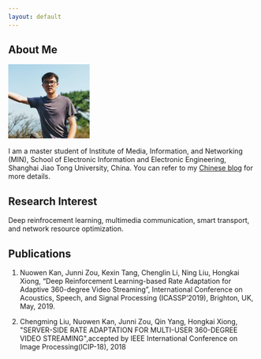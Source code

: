 ```yaml
---
layout: default
---
```


## About Me

<img class="profile-picture" src="nuowen.jpg" width = "165" height = "150">

I am a master student of Institute of Media, Information, and Networking (MIN), School of Electronic Information and Electronic Engineering, Shanghai Jiao Tong University, China. You can refer to my [Chinese blog](blog.nuowen.pro) for more details.

## Research Interest

Deep reinfrocement learning, multimedia communication, smart transport, and network resource optimization.

## Publications

1. Nuowen Kan, Junni Zou, Kexin Tang, Chenglin Li, Ning Liu, Hongkai Xiong, “Deep Reinforcement Learning-based Rate Adaptation for Adaptive 360-degree Video Streaming”, International Conference on Acoustics, Speech, and Signal Processing (ICASSP’2019), Brighton, UK, May, 2019.

2. Chengming Liu, Nuowen Kan, Junni Zou, Qin Yang, Hongkai Xiong, "SERVER-SIDE RATE ADAPTATION FOR MULTI-USER 360-DEGREE VIDEO STREAMING",accepted by IEEE International Conference on Image Processing(ICIP-18), 2018


